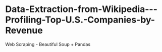 # Data-Extraction-from-Wikipedia---Profiling-Top-U.S.-Companies-by-Revenue
Web Scraping - Beautiful Soup + Pandas
